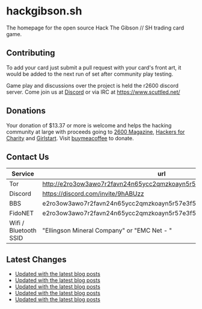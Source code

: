 # hackgibson.sh
The homepage for the open source Hack The Gibson // SH trading card game.


## Contributing

To add your card just submit a pull request with your card's front art, it would be added to the next run of set after community play testing.

Game play and discussions over the project is held the r2600 discord server. Come join us at [Discord](https://discord.com/invite/9hABUzz) or via IRC at https://www.scuttled.net/


## Donations

Your donation of $13.37 or more is welcome and helps the hacking community at large with proceeds going to [2600 Magazine](https://2600.com/), [Hackers for Charity](https://hackersforcharity.org) and [Girlstart](https://girlstart.org).  Visit [buymeacoffee](https://www.buymeacoffee.com/hackgibson.sh) to donate.


## Contact Us

Service | url
-|-
Tor | http://e2ro3ow3awo7r2favn24n65ycc2qmzkoayn5r57e3f56nvjwdcgg32ad.onion
Discord | https://discord.com/invite/9hABUzz
BBS | e2ro3ow3awo7r2favn24n65ycc2qmzkoayn5r57e3f56nvjwdcgg32ad.onion:23
FidoNET | e2ro3ow3awo7r2favn24n65ycc2qmzkoayn5r57e3f56nvjwdcgg32ad.onion:24554
Wifi / Bluetooth SSID | "Ellingson Mineral Company" or "EMC Net - <fidonet address>"

## Latest Changes
<!-- BLOG-POST-LIST:START -->
- [Updated with the latest blog posts](https://github.com/DFW2600/hackgibson.sh/commit/2c8fdddacd07d59cd5adc1c0b23c2cac251f7ccb)
- [Updated with the latest blog posts](https://github.com/DFW2600/hackgibson.sh/commit/51436d2a07736d2ac19bcd1743cca1ffc3d91b8f)
- [Updated with the latest blog posts](https://github.com/DFW2600/hackgibson.sh/commit/a5484612dbe1cc90f79fec2f1dee9b23b09994c2)
- [Updated with the latest blog posts](https://github.com/DFW2600/hackgibson.sh/commit/0d9eaec40d285e13d0bb0d1b0ae7736dcb90288d)
- [Updated with the latest blog posts](https://github.com/DFW2600/hackgibson.sh/commit/1788e0bdd4b411231785751d4a6f791ffba73ae3)
<!-- BLOG-POST-LIST:END -->
